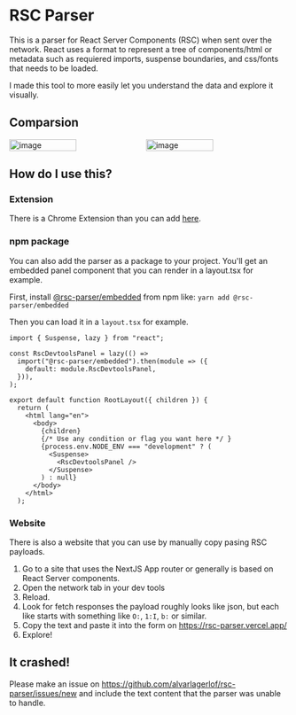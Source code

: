 # RSC Parser

This is a parser for React Server Components (RSC) when sent over the network. React uses a format to represent a tree of components/html or metadata such as requiered imports, suspense boundaries, and css/fonts that needs to be loaded.

I made this tool to more easily let you understand the data and explore it visually.

## Comparsion

<div style="display: flex; flex-direction: row;">

<img width="49%" alt="image" src="https://github.com/alvarlagerlof/rsc-parser/assets/14835120/f4384956-74e0-4647-a27e-b154a8716afa">

<img width="49%" alt="image" src="https://github.com/alvarlagerlof/rsc-parser/assets/14835120/f8f96e38-fc29-4348-8d83-1a04cd6322aa">
</div>

## How do I use this?

### Extension

There is a Chrome Extension than you can add [here](https://chromewebstore.google.com/detail/rsc-devtools/jcejahepddjnppkhomnidalpnnnemomn).

### npm package

You can also add the parser as a package to your project. You'll get an embedded panel component that you can render in a layout.tsx for example.

First, install [@rsc-parser/embedded](https://www.npmjs.com/package/@rsc-parser/embedded) from npm like: `yarn add @rsc-parser/embedded`

Then you can load it in a `layout.tsx` for example.

```tsx
import { Suspense, lazy } from "react";

const RscDevtoolsPanel = lazy(() =>
  import("@rsc-parser/embedded").then(module => ({
    default: module.RscDevtoolsPanel,
  })),
);

export default function RootLayout({ children }) {
  return (
    <html lang="en">
      <body>
        {children}
        {/* Use any condition or flag you want here */ }
        {process.env.NODE_ENV === "development" ? (
          <Suspense>
            <RscDevtoolsPanel />
          </Suspense>
        ) : null}
      </body>
    </html>
  );
```

### Website

There is also a website that you can use by manually copy pasing RSC payloads.

1. Go to a site that uses the NextJS App router or generally is based on React Server components.
2. Open the network tab in your dev tools
3. Reload.
4. Look for fetch responses the payload roughly looks like json, but each like starts with something like `O:`, `1:I`, `b:` or similar.
5. Copy the text and paste it into the form on https://rsc-parser.vercel.app/
6. Explore!

## It crashed!

Please make an issue on https://github.com/alvarlagerlof/rsc-parser/issues/new and include the text content that the parser was unable to handle.
